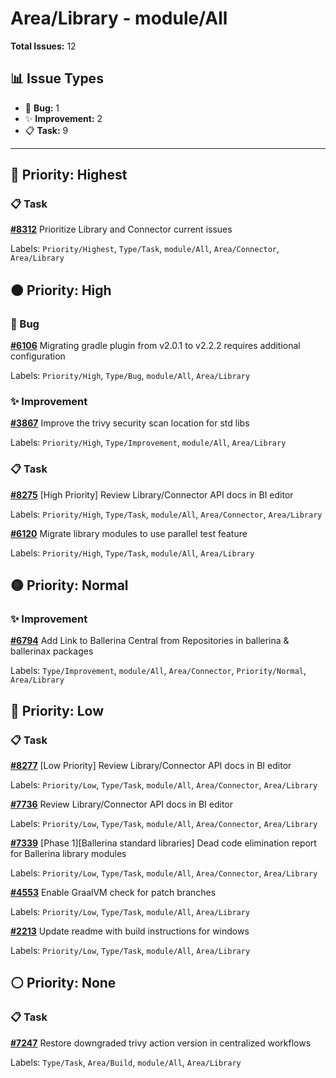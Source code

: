 # Area/Library - module/All

**Total Issues:** 12

## 📊 Issue Types

- 🐛 **Bug:** 1
- ✨ **Improvement:** 2
- 📋 **Task:** 9

---

## 🔴 Priority: Highest

### 📋 Task

**[#8312](https://github.com/ballerina-platform/ballerina-library/issues/8312)** Prioritize Library and Connector current issues

Labels: `Priority/Highest`, `Type/Task`, `module/All`, `Area/Connector`, `Area/Library`

## 🟠 Priority: High

### 🐛 Bug

**[#6106](https://github.com/ballerina-platform/ballerina-library/issues/6106)** Migrating gradle plugin from v2.0.1 to v2.2.2 requires additional configuration

Labels: `Priority/High`, `Type/Bug`, `module/All`, `Area/Library`

### ✨ Improvement

**[#3867](https://github.com/ballerina-platform/ballerina-library/issues/3867)** Improve the trivy security scan location for std libs

Labels: `Priority/High`, `Type/Improvement`, `module/All`, `Area/Library`

### 📋 Task

**[#8275](https://github.com/ballerina-platform/ballerina-library/issues/8275)** [High Priority] Review Library/Connector API docs in BI editor

Labels: `Priority/High`, `Type/Task`, `module/All`, `Area/Connector`, `Area/Library`

**[#6120](https://github.com/ballerina-platform/ballerina-library/issues/6120)** Migrate library modules to use parallel test feature 

Labels: `Priority/High`, `Type/Task`, `module/All`, `Area/Library`

## 🟡 Priority: Normal

### ✨ Improvement

**[#6794](https://github.com/ballerina-platform/ballerina-library/issues/6794)** Add Link to Ballerina Central from Repositories in ballerina & ballerinax packages

Labels: `Type/Improvement`, `module/All`, `Area/Connector`, `Priority/Normal`, `Area/Library`

## 🔵 Priority: Low

### 📋 Task

**[#8277](https://github.com/ballerina-platform/ballerina-library/issues/8277)** [Low Priority] Review Library/Connector API docs in BI editor

Labels: `Priority/Low`, `Type/Task`, `module/All`, `Area/Connector`, `Area/Library`

**[#7736](https://github.com/ballerina-platform/ballerina-library/issues/7736)** Review Library/Connector API docs in BI editor

Labels: `Priority/Low`, `Type/Task`, `module/All`, `Area/Connector`, `Area/Library`

**[#7339](https://github.com/ballerina-platform/ballerina-library/issues/7339)** [Phase 1][Ballerina standard libraries] Dead code elimination report for Ballerina library modules

Labels: `Priority/Low`, `Type/Task`, `module/All`, `Area/Connector`, `Area/Library`

**[#4553](https://github.com/ballerina-platform/ballerina-library/issues/4553)** Enable GraalVM check for patch branches

Labels: `Priority/Low`, `Type/Task`, `module/All`, `Area/Library`

**[#2213](https://github.com/ballerina-platform/ballerina-library/issues/2213)** Update readme with build instructions for windows

Labels: `Priority/Low`, `Type/Task`, `module/All`, `Area/Library`

## ⚪ Priority: None

### 📋 Task

**[#7247](https://github.com/ballerina-platform/ballerina-library/issues/7247)** Restore downgraded trivy action version in centralized workflows

Labels: `Type/Task`, `Area/Build`, `module/All`, `Area/Library`

